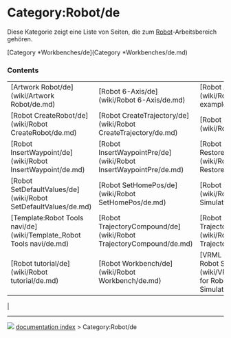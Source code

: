 # Category:Robot/de
Diese Kategorie zeigt eine Liste von Seiten, die zum [Robot](Robot_Workbench/de.md)-Arbeitsbereich gehören.

[Category   *Workbenches/de](Category   *Workbenches/de.md)

### Contents

|     |     |     |
| --- | --- | --- |
| [Artwork Robot/de](wiki/Artwork Robot/de.md) | [Robot 6-Axis/de](wiki/Robot 6-Axis/de.md) | [Robot API example/de](wiki/Robot API example/de.md) |
| [Robot CreateRobot/de](wiki/Robot CreateRobot/de.md) | [Robot CreateTrajectory/de](wiki/Robot CreateTrajectory/de.md) | [Robot Export/de](wiki/Robot Export/de.md) |
| [Robot InsertWaypoint/de](wiki/Robot InsertWaypoint/de.md) | [Robot InsertWaypointPre/de](wiki/Robot InsertWaypointPre/de.md) | [Robot RestoreHomePos/de](wiki/Robot RestoreHomePos/de.md) |
| [Robot SetDefaultValues/de](wiki/Robot SetDefaultValues/de.md) | [Robot SetHomePos/de](wiki/Robot SetHomePos/de.md) | [Robot Simulate/de](wiki/Robot Simulate/de.md) |
| [Template:Robot Tools navi/de](wiki/Template_Robot Tools navi/de.md) | [Robot TrajectoryCompound/de](wiki/Robot TrajectoryCompound/de.md) | [Robot TrajectoryDressUp/de](wiki/Robot TrajectoryDressUp/de.md) |
| [Robot tutorial/de](wiki/Robot tutorial/de.md) | [Robot Workbench/de](wiki/Robot Workbench/de.md) | [VRML Preparation for Robot Simulation/de](wiki/VRML Preparation for Robot Simulation/de.md) |
|



---
![](images/Right_arrow.png) [documentation index](../README.md) > Category:Robot/de
